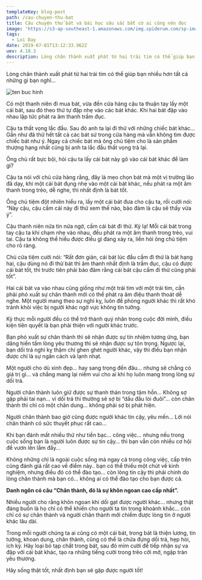 ```yaml
---
templateKey: blog-post
path: /cau-chuyen-thu-bat
title: Câu chuyện thử bát và bài học sâu sắc bất cứ ai cũng nên đọc
image: 'https://s3-ap-southeast-1.amazonaws.com/img.spiderum.com/sp-images/5a614800fbd911e8a7b81bc78830a060.jpg' 
tags:
  - Loi Day
date: 2019-07-01T13:12:33.962Z
uev: 4.18.3
description: Lòng chân thành xuất phát từ hai trái tim có thể giúp bạn nhiều hơn tất cả những gì bạn nghĩ...
---
```


Lòng chân thành xuất phát từ hai trái tim có thể giúp bạn nhiều hơn tất cả những gì bạn nghĩ...

![ten buc hinh](https://baomoi-photo-1-td.zadn.vn/w460x/16/08/29/203/20209227/1_48745.jpg "ten buc hinh")

Có một thanh niên đi mua bát, vừa đến cửa hàng cậu ta thuận tay lấy một cái bát, sau đó theo thứ tự đập nhẹ vào các bát khác. Khi hai bát đập vào nhau lập tức phát ra âm thanh trầm đục.

Cậu ta thất vọng lắc đầu. Sau đó anh ta lại đi thử với những chiếc bát khác… Gần như đã thử hết tất cả các bát sứ trong cửa hàng mà vẫn không tìm được chiếc bát như ý. Ngay cả chiếc bát mà ông chủ tiệm cho là sản phẩm thượng hạng nhất cũng bị anh ta lắc đầu thất vọng trả lại.

Ông chủ rất bực bội, hỏi cậu ta lấy cái bát này gõ vào cái bát khác để làm gì?

Cậu ta nói với chủ cửa hàng rằng, đây là mẹo chọn bát mà một vị trưởng lão đã dạy, khi một cái bát đụng nhẹ vào một cái bát khác, nếu phát ra một âm thanh trong trẻo, dễ nghe, thì nhất định là bát tốt.

Ông chủ tiệm đột nhiên hiểu ra, lấy một cái bát đưa cho cậu ta, rồi cười nói: “Này cậu, cậu cầm cái này đi thử xem thế nào, bảo đảm là cậu sẽ thấy vừa ý”.

Cậu thanh niên nửa tin nửa ngờ, cầm cái bát đi thử. Kỳ lạ! Mỗi cái bát trong tay cậu ta khi chạm nhẹ vào nhau, đều phát ra một âm thanh trong trẻo, vui tai. Cậu ta không thể hiểu được điều gì đang xảy ra, liền hỏi ông chủ tiệm cho rõ ràng.

Chủ cửa tiệm cười nói: “Rất đơn giản, cái bát lúc đầu cầm đi thử là bát hạng hai, cậu dùng nó đi thử bát thì âm thanh nhất định là trầm đục, cậu có được cái bát tốt, thì trước tiên phải bảo đảm rằng cái bát cậu cầm đi thử cũng phải tốt”.

Hai cái bát va vào nhau cũng giống như một trái tim với một trái tim, cần phải phó xuất sự chân thành mới có thể phát ra âm điệu thanh thoát dễ nghe. Một người mang theo sự nghi kỵ, luôn đề phòng người khác thì rất khó tránh khỏi việc bị người khác ngờ vực không tin tưởng.

Kỳ thực mỗi người đều có thể trở thành quý nhân trong cuộc đời mình, điều kiện tiên quyết là bạn phải thiện với người khác trước.

Bạn phó xuất sự chân thành thì sẽ nhận được sự tín nhiệm tương ứng, bạn dâng hiến tấm lòng yêu thương thì sẽ nhận được sự tôn trọng. Ngược lại, bạn dối trá nghi kỵ thậm chí ghen ghét người khác, vậy thì điều bạn nhận được chỉ là sự ngăn cách và lạnh nhạt.

Một người cho dù xinh đẹp… hay sang trọng đến đâu… nhưng sẽ chẳng có giá trị gì… và chẳng mang lại niềm vui cho ai khi họ luôn mang trong lòng sự dối trá.

Người chân thành luôn giữ được sự thanh thản trong tâm hồn… Không sợ gặp phải tai nạn… vì dối trá thì thường sẽ sợ bị “dấu đầu lòi đuôi”… còn chân thành thì chỉ có một chân dung… không phải sợ bị phát hiện.

Người chân thành bao giờ cũng được người khác tin cậy, yêu mến… Lời nói chân thành có sức thuyết phục rất cao…

Khi bạn đánh mất nhiều thứ như tiền bạc… công việc… nhưng nếu trong cuộc sống bạn là người luôn được sự tin cậy… thì bạn vẫn còn nhiều cơ hội để vươn lên lắm đấy…

Không những chỉ là ngoài cuộc sống mà ngay cả trong công việc, cấp trên cũng đánh giá rất cao về điểm này.. bạn có thể thiếu một chút về kinh nghiệm, nhưng điều đó có thể đào tạo… còn lòng tin cậy thì phải chính do lòng chân thành mà bạn có… không ai có thể đào tạo cho bạn được cả.

**Danh ngôn có câu “Chân thành, đó là sự khôn ngoan cao cấp nhất”.**

Nhiều người cho rằng khôn ngoan khi dối gạt được người khác… nhưng thật đáng buồn là họ chỉ có thể khiến cho người ta tin trong khoảnh khắc… còn chỉ có sự chân thành và người chân thành mới chiếm được lòng tin ở người khác lâu dài.

Trong mỗi người chúng ta ai cũng có một cái bát, trong bát là thiện lương, tin tưởng, khoan dung, chân thành, cũng có thể là chứa đựng dối trá, hẹp hòi, ích kỷ. Hãy loại bỏ tạp chất trong bát, sau đó mỉm cười để tiếp nhận sự va đập với cái bát khác, tạo ra những tiếng cười trong trẻo cởi mở, ngập tràn yêu thương.

Hãy sống thật tốt, nhất định bạn sẽ gặp được người tốt!